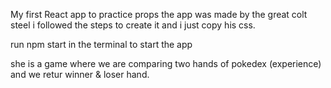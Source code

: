 My first React app to practice props 
the app was made by the great colt steel
i followed the steps to create it and i just copy his css.

run npm start in the terminal to start the app

she is a game where we are comparing two hands of pokedex (experience) and we retur winner & loser hand.
